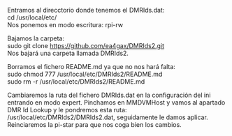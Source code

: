Entramos al direcctorio donde tenemos el DMRIds.dat: <br>
cd /usr/local/etc/ <br>
Nos ponemos en modo escritura: rpi-rw <br>

Bajamos la carpeta: <br>
sudo git clone https://github.com/ea4gax/DMRIds2.git <br>
Nos bajará una carpeta llamada DMRIds2. <br>

Borramos el fichero README.md ya que no nos hará falta: <br>
sudo chmod 777 /usr/local/etc/DMRIds2/README.md <br>
sudo rm -r /usr/local/etc/DMRIds2/README.md <br>

Cambiaremos la ruta del fichero DMRIds.dat en la configuración del ini entrando en modo expert. Pinchamos en MMDVMHost y vamos al apartado DMR Id Lookup y le pondremos esta ruta: /usr/local/etc/DMRIds2/DMRIds2.dat, seguidamente le damos aplicar. <br>
Reinciaremos la pi-star para que nos coga bien los cambios.
